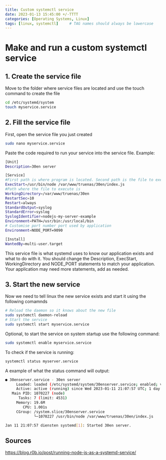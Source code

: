 ```yaml
---
title: Custom systemctl service
date: 2023-01-13 15:45:00 +/-TTTT
categories: [Operating Systems, Linux]
tags: [linux, systemctl]     # TAG names should always be lowercase
---
```

# Make and run a custom systemctl service
## 1. Create the service file
Move to the folder where service files are located and use the touch command to create the file
```bash
cd /etc/systemd/system
touch myservice.service
```

## 2. Fill the service file
First, open the service file you just created
```bash
sudo nano myservice.service
```

Paste the code required to run your service into the service file.
Example:
```bash
[Unit]
Description=30en server

[Service]
#First path is where program is located. Second path is the file to execute
ExecStart=/usr/bin/node /var/www/truenas/30en/index.js
#Path where the file to execute is
WorkingDirectory=/var/www/truenas/30en
RestartSec=10
Restart=always
StandardOutput=syslog
StandardError=syslog
SyslogIdentifier=nodejs-my-server-example
Environment=PATH=/usr/bin:/usr/local/bin
# Customise port number port used by application
Environment=NODE_PORT=9090

[Install]
WantedBy=multi-user.target
```
This service file is what systemd uses to know our application exists and what to do with it. You should change the Description, ExecStart, WorkingDirectory and NODE_PORT statements to match your application. Your application may need more statements, add as needed.

## 3. Start the new service
Now we need to tell linux the new service exists and start it using the following comamnds
```bash
# Reload the daemon so it knows about the new file
sudo systemctl daemon-reload
# Start the service
sudo systemctl start myservice.service
```

Optional, to start the service on system startup use the following command:
```bash
sudo systemctl enable myservice.service
```

To check if the service is running:
```bash
systemctl status myserver.service
```
A example of what the status command will output:
```bash
● 30enserver.service - 30en server
     Loaded: loaded (/etc/systemd/system/30enserver.service; enabled; vendor preset: enabled)
     Active: active (running) since Wed 2023-01-11 21:07:57 UTC; 1 day 17h ago
   Main PID: 1070227 (node)
      Tasks: 7 (limit: 4531)
     Memory: 19.6M
        CPU: 1.001s
     CGroup: /system.slice/30enserver.service
             └─1070227 /usr/bin/node /var/www/truenas/30en/index.js

Jan 11 21:07:57 diensten systemd[1]: Started 30en server.
```
## Sources
https://blog.r0b.io/post/running-node-js-as-a-systemd-service/